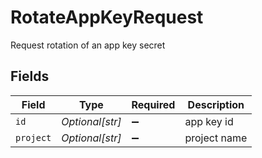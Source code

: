 # RotateAppKeyRequest

Request rotation of an app key secret


## Fields

| Field              | Type               | Required           | Description        |
| ------------------ | ------------------ | ------------------ | ------------------ |
| `id`               | *Optional[str]*    | :heavy_minus_sign: | app key id         |
| `project`          | *Optional[str]*    | :heavy_minus_sign: | project name       |